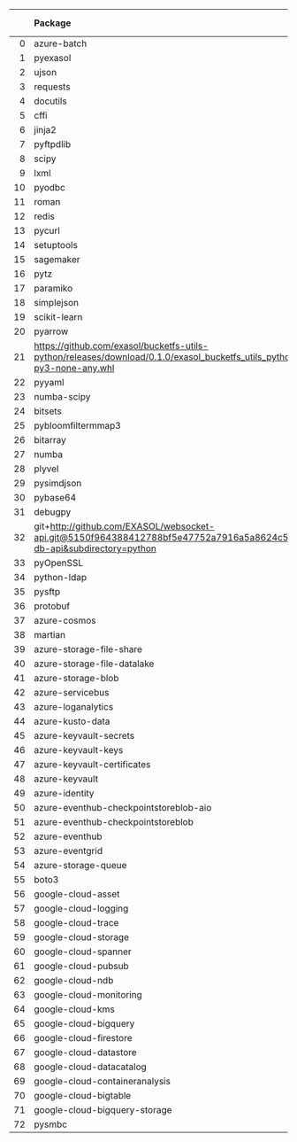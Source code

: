 <!-- markdown-link-check-disable -->

|    | Package                                                                                                                       | Version in 4.0.0     | Version in 4.2.0     | Status   |
|---:|:------------------------------------------------------------------------------------------------------------------------------|:---------------------|:---------------------|:---------|
|  0 | azure-batch                                                                                                                   | 11.0.0               | 11.0.0               |          |
|  1 | pyexasol                                                                                                                      | 0.23.3               | 0.23.3               |          |
|  2 | ujson                                                                                                                         | 5.1.0                | 5.1.0                |          |
|  3 | requests                                                                                                                      | 2.27.1               | 2.27.1               |          |
|  4 | docutils                                                                                                                      | 0.18.1               | 0.18.1               |          |
|  5 | cffi                                                                                                                          | 1.15.0               | 1.15.0               |          |
|  6 | jinja2                                                                                                                        | 3.0.3                | 3.0.3                |          |
|  7 | pyftpdlib                                                                                                                     | 1.5.6                | 1.5.6                |          |
|  8 | scipy                                                                                                                         | 1.6.2                | 1.6.2                |          |
|  9 | lxml                                                                                                                          | 4.7.1                | 4.7.1                |          |
| 10 | pyodbc                                                                                                                        | 4.0.32               | 4.0.32               |          |
| 11 | roman                                                                                                                         | 3.3                  | 3.3                  |          |
| 12 | redis                                                                                                                         | 4.1.0                | 4.1.0                |          |
| 13 | pycurl                                                                                                                        | 7.44.1               | 7.44.1               |          |
| 14 | setuptools                                                                                                                    | 60.5.0               | 60.5.0               |          |
| 15 | sagemaker                                                                                                                     | 2.72.3               | 2.72.3               |          |
| 16 | pytz                                                                                                                          | 2021.3               | 2021.3               |          |
| 17 | paramiko                                                                                                                      | 2.9.2                | 2.9.2                |          |
| 18 | simplejson                                                                                                                    | 3.17.6               | 3.17.6               |          |
| 19 | scikit-learn                                                                                                                  | 1.0.2                | 1.0.2                |          |
| 20 | pyarrow                                                                                                                       | 6.0.1                | 6.0.1                |          |
| 21 | https://github.com/exasol/bucketfs-utils-python/releases/download/0.1.0/exasol_bucketfs_utils_python-0.1.0-py3-none-any.whl   | No version specified | No version specified |          |
| 22 | pyyaml                                                                                                                        | 6.0                  | 6.0                  |          |
| 23 | numba-scipy                                                                                                                   | 0.3.0                | 0.3.0                |          |
| 24 | bitsets                                                                                                                       | 0.8.3                | 0.8.3                |          |
| 25 | pybloomfiltermmap3                                                                                                            | 0.5.5                | 0.5.5                |          |
| 26 | bitarray                                                                                                                      | 2.3.5                | 2.3.5                |          |
| 27 | numba                                                                                                                         | 0.55.0               | 0.55.0               |          |
| 28 | plyvel                                                                                                                        | 1.4.0                | 1.4.0                |          |
| 29 | pysimdjson                                                                                                                    | 4.0.3                | 4.0.3                |          |
| 30 | pybase64                                                                                                                      | 1.2.1                | 1.2.1                |          |
| 31 | debugpy                                                                                                                       | 1.5.1                | 1.5.1                |          |
| 32 | git+http://github.com/EXASOL/websocket-api.git@5150f964388412788bf5e47752a7916a5a8624c5#egg=exasol-db-api&subdirectory=python | No version specified | No version specified |          |
| 33 | pyOpenSSL                                                                                                                     | 21.0.0               | 21.0.0               |          |
| 34 | python-ldap                                                                                                                   | 3.4.0                | 3.4.0                |          |
| 35 | pysftp                                                                                                                        | 0.2.9                | 0.2.9                |          |
| 36 | protobuf                                                                                                                      | 3.19.3               | 3.19.3               |          |
| 37 | azure-cosmos                                                                                                                  | 4.2.0                | 4.2.0                |          |
| 38 | martian                                                                                                                       | 1.4                  | 1.4                  |          |
| 39 | azure-storage-file-share                                                                                                      | 12.6.0               | 12.6.0               |          |
| 40 | azure-storage-file-datalake                                                                                                   | 12.5.0               | 12.5.0               |          |
| 41 | azure-storage-blob                                                                                                            | 12.9.0               | 12.9.0               |          |
| 42 | azure-servicebus                                                                                                              | 7.5.0                | 7.5.0                |          |
| 43 | azure-loganalytics                                                                                                            | 0.1.1                | 0.1.1                |          |
| 44 | azure-kusto-data                                                                                                              | 2.3.2                | 2.3.2                |          |
| 45 | azure-keyvault-secrets                                                                                                        | 4.3.0                | 4.3.0                |          |
| 46 | azure-keyvault-keys                                                                                                           | 4.4.0                | 4.4.0                |          |
| 47 | azure-keyvault-certificates                                                                                                   | 4.3.0                | 4.3.0                |          |
| 48 | azure-keyvault                                                                                                                | 4.1.0                | 4.1.0                |          |
| 49 | azure-identity                                                                                                                | 1.6.1                | 1.6.1                |          |
| 50 | azure-eventhub-checkpointstoreblob-aio                                                                                        | 1.1.4                | 1.1.4                |          |
| 51 | azure-eventhub-checkpointstoreblob                                                                                            | 1.1.4                | 1.1.4                |          |
| 52 | azure-eventhub                                                                                                                | 5.7.0                | 5.7.0                |          |
| 53 | azure-eventgrid                                                                                                               | 4.7.1                | 4.7.1                |          |
| 54 | azure-storage-queue                                                                                                           | 12.1.6               | 12.1.6               |          |
| 55 | boto3                                                                                                                         | 1.20.37              | 1.20.37              |          |
| 56 | google-cloud-asset                                                                                                            | 3.7.1                | 3.7.1                |          |
| 57 | google-cloud-logging                                                                                                          | 2.7.0                | 2.7.0                |          |
| 58 | google-cloud-trace                                                                                                            | 1.5.1                | 1.5.1                |          |
| 59 | google-cloud-storage                                                                                                          | 2.0.0                | 2.0.0                |          |
| 60 | google-cloud-spanner                                                                                                          | 3.12.1               | 3.12.1               |          |
| 61 | google-cloud-pubsub                                                                                                           | 2.9.0                | 2.9.0                |          |
| 62 | google-cloud-ndb                                                                                                              | 1.11.1               | 1.11.1               |          |
| 63 | google-cloud-monitoring                                                                                                       | 2.8.0                | 2.8.0                |          |
| 64 | google-cloud-kms                                                                                                              | 2.10.1               | 2.10.1               |          |
| 65 | google-cloud-bigquery                                                                                                         | 2.32.0               | 2.32.0               |          |
| 66 | google-cloud-firestore                                                                                                        | 2.3.4                | 2.3.4                |          |
| 67 | google-cloud-datastore                                                                                                        | 1.15.3               | 1.15.3               |          |
| 68 | google-cloud-datacatalog                                                                                                      | 3.6.2                | 3.6.2                |          |
| 69 | google-cloud-containeranalysis                                                                                                | 2.6.3                | 2.6.3                |          |
| 70 | google-cloud-bigtable                                                                                                         | 2.4.0                | 2.4.0                |          |
| 71 | google-cloud-bigquery-storage                                                                                                 | 2.11.0               | 2.11.0               |          |
| 72 | pysmbc                                                                                                                        | 1.0.23               | 1.0.23               |          |